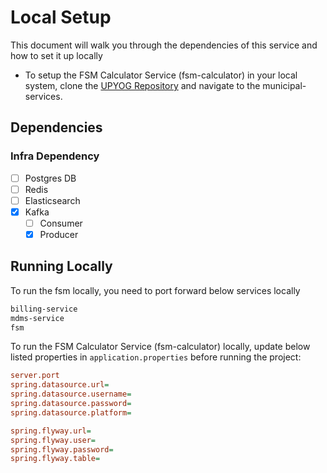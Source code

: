 # Local Setup

This document will walk you through the dependencies of this service and how to set it up locally

- To setup the FSM Calculator Service (fsm-calculator) in your local system, clone the [UPYOG Repository](https://github.com/upyog/UPYOG) and navigate to the municipal-services.

## Dependencies

### Infra Dependency

- [ ] Postgres DB
- [ ] Redis
- [ ] Elasticsearch
- [X] Kafka
  - [ ] Consumer
  - [X] Producer

## Running Locally


To run the fsm locally, you need to port forward below services locally

```bash
billing-service
mdms-service
fsm
```

To run the FSM Calculator Service (fsm-calculator) locally, update below listed properties in `application.properties` before running the project:

```ini
server.port
spring.datasource.url=
spring.datasource.username=
spring.datasource.password=
spring.datasource.platform=

spring.flyway.url=
spring.flyway.user=
spring.flyway.password=
spring.flyway.table=
```
